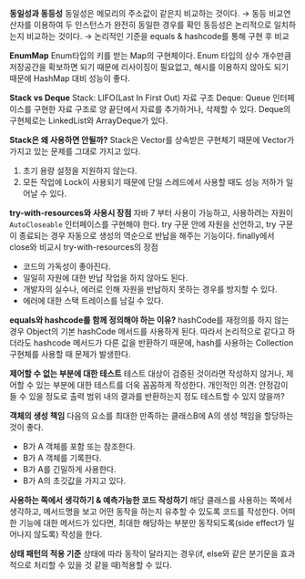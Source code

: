 **동일성과 동등성**
동일성은 메모리의 주소값이 같은지 비교하는 것이다. → 동등 비교연산자를 이용하여 두 인스턴스가 완전히 동일한 경우를 확인
동등성은 논리적으로 일치하는지 비교하는 것이다. → 논리적인 기준을 equals & hashcode를 통해 구현 후 비교

**EnumMap**
Enum타입의 키를 받는 Map의 구현체이다. 
Enum 타입의 상수 개수만큼 저장공간을 확보하면 되기 때문에 리사이징이 필요없고, 해시를 이용하지 않아도 되기 때문에 HashMap 대비 성능이 좋다.

**Stack vs Deque**
Stack: LIFO(Last In First Out) 자료 구조
Deque: Queue 인터페이스를 구현한 자료 구조로 양 끝단에서 자료를 추가하거나, 삭제할 수 있다.
Deque의 구현체로는 LinkedList와 ArrayDeque가 있다.

**Stack은 왜 사용하면 안될까?**
Stack은 Vector를 상속받은 구현체기 때문에 Vector가 가지고 있는 문제를 그대로 가지고 있다.
1. 초기 용량 설정을 지원하지 않는다.
2. 모든 작업에 Lock이 사용되기 때문에 단일 스레드에서 사용할 때도 성능 저하가 일어날 수 있다.

**try-with-resources와 사용시 장점**
자바 7 부터 사용이 가능하고, 사용하려는 자원이 `AutoCloseable` 인터페이스를 구현해야 한다.
try 구문 안에 자원을 선언하고, try 구문이 종료되는 경우 자동으로 생성의 역순으로 반납을 해주는 기능이다.
finally에서 close와 비교시 try-with-resources의 장점
- 코드의 가독성이 좋아진다.
- 일일히 자원에 대한 반납 작업을 하지 않아도 된다.
- 개발자의 실수나, 에러로 인해 자원을 반납하지 못하는 경우를 방지할 수 있다.
- 에러에 대한 스택 트레이스를 남길 수 있다.

**equals와 hashcode를 함께 정의해야 하는 이유?**
hashCode를 재정의를 하지 않는 경우 Object의 기본 hashCode 메서드를 사용하게 된다.
따라서 논리적으로 같다고 하더라도 hashcode 메서드가 다른 값을 반환하기 때문에, hash를 사용하는 Collection 구현체를 사용할 때 문제가 발생한다.

**제어할 수 없는 부분에 대한 테스트**
테스트 대상이 검증된 것이라면 작성하지 않거나, 제어할 수 있는 부분에 대한 테스트를 더욱 꼼꼼하게 작성한다.
개인적인 의견: 안정감이 들 수 있을 정도로 출력 범위 내의 결과를 반환하는지 정도 테스트할 수 있지 않을까?

**객체의 생성 책임**
다음의 요소를 최대한 만족하는 클래스B에 A의 생성 책임을 할당하는 것이 좋다.
- B가 A 객체를 포함 또는 참조한다.
- B가 A 객체를 기록한다.
- B가 A를 긴밀하게 사용한다.
- B가 A의 초깃값을 가지고 있다.

**사용하는 쪽에서 생각하기 & 예측가능한 코드 작성하기**
해당 클래스를 사용하는 쪽에서 생각하고, 메서드명을 보고 어떤 동작을 하는지 유추할 수 있도록 코드를 작성한다.
어떠한 기능에 대한 메서드가 있다면, 최대한 해당하는 부분만 동작되도록(side effect가 일어나지 않도록) 작성을 한다.

**상태 패턴의 적용 기준**
상태에 따라 동작이 달라지는 경우(if, else와 같은 분기문을 효과적으로 처리할 수 있을 것 같을 때)적용할 수 있다.